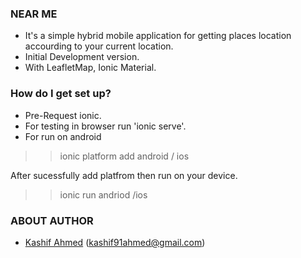 ### NEAR ME ###

* It's a simple hybrid mobile application for getting places location accourding to your current location.
* Initial Development version.
* With LeafletMap, Ionic Material.

### How do I get set up? ###

* Pre-Request ionic.
* For testing in browser run 'ionic serve'.
* For run on android 
 >> ionic platform add android / ios

After sucessfully add platfrom then run on your device.

 >> ionic run andriod /ios




### ABOUT AUTHOR ###
* <a href="https://pk.linkedin.com/in/kashif-ahmed-45aa90a3"> Kashif Ahmed</a> (kashif91ahmed@gmail.com)
